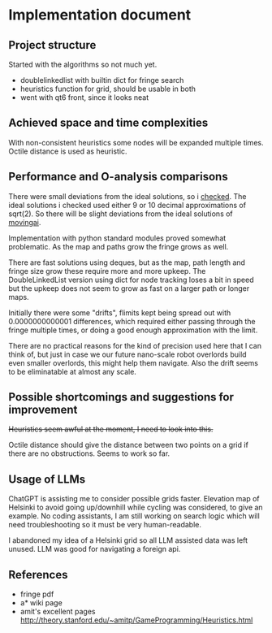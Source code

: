 # Implementation document

## Project structure

Started with the algorithms so not much yet.
- doublelinkedlist with builtin dict for fringe search
- heuristics function for grid, should be usable in both
- went with qt6 front, since it looks neat

## Achieved space and time complexities

With non-consistent heuristics some nodes will be expanded multiple times. Octile distance is
used as heuristic.

## Performance and O-analysis comparisons

There were small deviations from the ideal solutions, so i [checked](../algolabra/common_search_utils/check_movingai_ideal_solutions.py).
The ideal solutions i checked used either 9 or 10 decimal approximations of sqrt(2). So there will
be slight deviations from the ideal solutions of [movingai](https://www.movingai.com/benchmarks/index.html).

Implementation with python standard modules proved somewhat problematic. As the map
and paths grow the fringe grows as well. 

There are fast solutions using deques, but as the map, path length and fringe size grow
these require more and more upkeep. The DoubleLinkedList version using dict for node tracking loses a bit in speed but the upkeep does
not seem to grow as fast on a larger path or longer maps.

Initially there were some "drifts", flimits kept being spread out with 0.0000000000001 differences, which
required either passing through the fringe multiple times, or doing a good enough approximation with the limit. 

There are no practical reasons for the kind of precision used here that I can think of, but just in case we
our future nano-scale robot overlords build even smaller overlords, this might help them navigate.
Also the drift seems to be eliminatable at almost any scale.

## Possible shortcomings and suggestions for improvement

~~Heuristics seem awful at the moment, I need to look into this.~~

Octile distance should give the distance between two points on a grid if there are no obstructions. 
Seems to work so far.

## Usage of LLMs

ChatGPT is assisting me to consider possible grids faster. Elevation map of Helsinki to
avoid going up/downhill while cycling was considered, to give an example. No coding assistants, I
am still working on search logic which will need troubleshooting so it must be very human-readable.

I abandoned my idea of a Helsinki grid so all LLM assisted data was left unused. LLM was good
for navigating a foreign api.

## References

- fringe pdf 
- a* wiki page
- amit's excellent pages http://theory.stanford.edu/~amitp/GameProgramming/Heuristics.html

